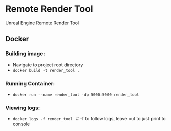# Remote Render Tool

Unreal Engine Remote Render Tool


## Docker 

### Building image:
- Navigate to project root directory
- ```docker build -t render_tool .```

### Running Container:
- ```docker run --name render_tool -dp 5000:5000 render_tool```

### Viewing logs:
- ```docker logs -f render_tool ``` # -f to follow logs, leave out to just print to console


